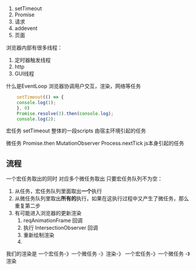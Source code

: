 1. setTimeout
2. Promise
3. 请求
4. addevent
5. 页面

浏览器内部有很多线程：
1. 定时器触发线程
2. http
3. GUI线程

什么是EventLoop
  浏览器协调用户交互，渲染，网络等任务
```js 
    setTimeout(() => {
    console.log(1);
    }, 0)
    Promise.resolve(3).then(console.log);
    console.log(2);
``` 
  宏任务 
    setTimeout 整体的一段scripts
    由宿主环境引起的任务
    
  微任务
    Promise.then MutationObserver Process.nextTick
    js本身引起的任务

## 流程
一个宏任务取出的同时 对应多个微任务取出
    只要宏任务队列不为空：
1. 从任务，宏任务队列里面取出**一个**执行
2. 从微任务队列里取出**所有的**执行，如果在这执行过程中又产生了微任务，那么重复第二步
3. 有可能进入浏览器的更新渲染
    1. reqAnimationFrame 回调
    2. 执行 IntersectionObserver 回调
    3. 重新绘制渲染
    4. 
我们的渲染是
一个宏任务-》一个微任务 -》渲染-》 一个宏任务-》一个微任务 -》渲染